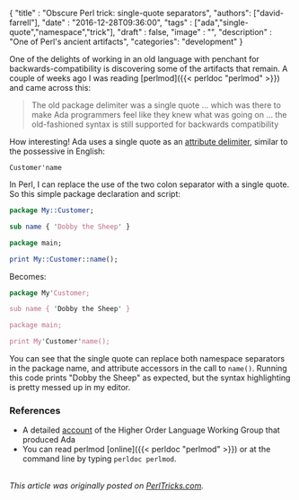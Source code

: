 
  {
    "title"  : "Obscure Perl trick: single-quote separators",
    "authors": ["david-farrell"],
    "date"   : "2016-12-28T09:36:00",
    "tags"   : ["ada","single-quote","namespace","trick"],
    "draft"  : false,
    "image"  : "",
    "description" : "One of Perl's ancient artifacts",
    "categories": "development"
  }

One of the delights of working in an old language with penchant for backwards-compatibility is discovering some of the artifacts that remain. A couple of weeks ago I was reading [perlmod]({{< perldoc "perlmod" >}}) and came across this:

   > The old package delimiter was a single quote ... which was there
   > to make Ada programmers feel like they knew what was going on ...
   > the old-fashioned syntax is still supported for backwards
   > compatibility

How interesting! Ada uses a single quote as an [attribute delimiter](https://en.wikibooks.org/wiki/Ada_Programming/Delimiters/'), similar to the possessive in English:

    Customer'name

In Perl, I can replace the use of the two colon separator with a single quote. So this simple package declaration and script:

```perl
package My::Customer;

sub name { 'Dobby the Sheep' }

package main;

print My::Customer::name();
```

Becomes:

```perl
package My'Customer;

sub name { 'Dobby the Sheep' }

package main;

print My'Customer'name();
```

You can see that the single quote can replace both namespace separators in the package name, and attribute accessors in the call to `name()`. Running this code prints "Dobby the Sheep" as expected, but the syntax highlighting is pretty messed up in my editor.

### References

* A detailed [account](http://archive.adaic.com/pol-hist/history/holwg-93/holwg-93.htm) of the Higher Order Language Working Group that produced Ada
* You can read perlmod [online]({{< perldoc "perlmod" >}}) or at the command line by typing `perldoc perlmod`.

\
*This article was originally posted on [PerlTricks.com](http://perltricks.com).*

